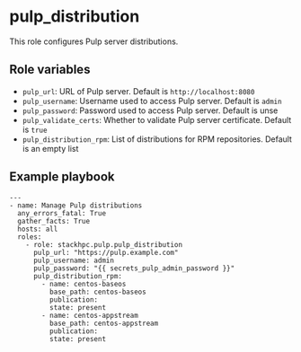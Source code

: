 pulp_distribution
=================

This role configures Pulp server distributions.

Role variables
--------------

* `pulp_url`: URL of Pulp server. Default is `http://localhost:8080`
* `pulp_username`: Username used to access Pulp server. Default is `admin`
* `pulp_password`: Password used to access Pulp server. Default is unse
* `pulp_validate_certs`: Whether to validate Pulp server certificate. Default is `true`
* `pulp_distribution_rpm`: List of distributions for RPM repositories. Default is an empty list

Example playbook
----------------

```
---
- name: Manage Pulp distributions
  any_errors_fatal: True
  gather_facts: True
  hosts: all
  roles:
    - role: stackhpc.pulp.pulp_distribution
      pulp_url: "https://pulp.example.com"
      pulp_username: admin
      pulp_password: "{{ secrets_pulp_admin_password }}"
      pulp_distribution_rpm:
        - name: centos-baseos
          base_path: centos-baseos
          publication:
          state: present
        - name: centos-appstream
          base_path: centos-appstream
          publication:
          state: present
```
